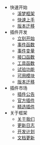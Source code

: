 * 快速开始
  * [溪梦框架](/)
  * [快速上手](start/)
  * [版本迁移](update.md)
* 插件开发
  * [立刻开始](develop/)
  * [事件函数](develop/event.md)
  * [事件变量](develop/variable.md)
  * [接口函数](develop/api.md)
  * [工具函数](develop/tools.md)
  * [试验功能](develop/lab.md)
  * [可用模块](develop/module.md)
  * [版本迁移](develop/update.md)
* 插件市场
  * [插件公告](plugin/)
  * [官方插件](plugin/official.md)
  * [精选插件](plugin/selected.md)
* 关于框架
  * [关于我们](about/)
  * [更新日志](about/update.md)
  * [开发计划](about/plan.md)
  * [文档更新](about/docs.md)